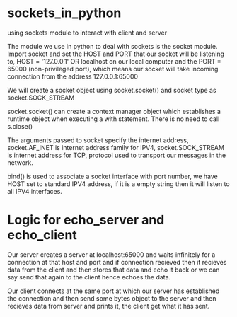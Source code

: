 # sockets_in_python
using sockets module to interact with client and server

The module we use in python to deal with sockets is the socket module. Import socket and set
the HOST and PORT that our socket will be listening to, HOST = '127.0.0.1' OR localhost on our
local computer and the PORT = 65000 (non-privileged port), which means our socket will take
incoming connection from the address 127.0.0.1:65000

We will create a socket object using socket.socket() and socket type as socket.SOCK_STREAM

socket.socket() can create a context manager object which establishes a runtime object when 
executing a with statement. There is no need to call s.close()

The arguments passed to socket specify the internet address, socket.AF_INET is internet address
family for IPV4, socket.SOCK_STREAM is internet address for TCP, protocol used to transport our 
messages in the network.

bind() is used to associate a socket interface with port number, we have HOST set to standard 
IPV4 address, if it is a empty string then it will listen to all IPV4 interfaces.

# Logic for echo_server and echo_client
Our server creates a server at localhost:65000 and waits infinitely for a connection at that host 
and port and if connection recieved then it recieves data from the client and then stores that 
data and echo it back or we can say send that again to the client hence echoes the data.

Our client connects at the same port at which our server has established the connection and then
send some bytes object to the server and then recieves data from server and prints it, the client 
get what it has sent.